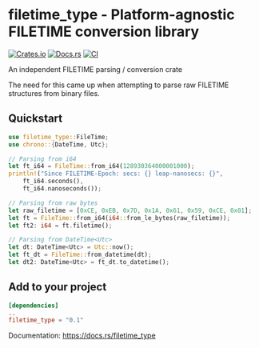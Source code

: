 # filetime_type - Platform-agnostic FILETIME conversion library

[![Crates.io](https://img.shields.io/crates/v/filetime_type.svg)](https://crates.io/crates/filetime_type)
[![Docs.rs](https://docs.rs/filetime_type/badge.svg)](https://docs.rs/filetime_type)
[![CI](https://github.com/OpenXbox/filetime_type-rs/workflows/Test/badge.svg)](https://github.com/OpenXbox/filetime_type-rs/actions)


An independent FILETIME parsing / conversion crate

The need for this came up when attempting to parse raw FILETIME structures
from binary files.

## Quickstart

```rs
use filetime_type::FileTime;
use chrono::{DateTime, Utc};

// Parsing from i64
let ft_i64 = FileTime::from_i64(128930364000001000);
println!("Since FILETIME-Epoch: secs: {} leap-nanosecs: {}",
    ft_i64.seconds(),
    ft_i64.nanoseconds());

// Parsing from raw bytes
let raw_filetime = [0xCE, 0xEB, 0x7D, 0x1A, 0x61, 0x59, 0xCE, 0x01];
let ft = FileTime::from_i64(i64::from_le_bytes(raw_filetime));
let ft2: i64 = ft.filetime();

// Parsing from DateTime<Utc>
let dt: DateTime<Utc> = Utc::now();
let ft_dt = FileTime::from_datetime(dt);
let dt2: DateTime<Utc> = ft_dt.to_datetime();
```

## Add to your project

```toml
[dependencies]
..
filetime_type = "0.1"
```


Documentation: <https://docs.rs/filetime_type>

